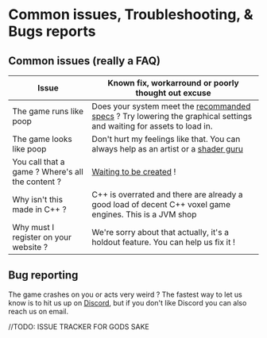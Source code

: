 # Common issues, Troubleshooting, & Bugs reports

## Common issues (really a FAQ)

| Issue | Known fix, workarround or poorly thought out excuse |
| --- | --- |
| The game runs like poop | Does your system meet the [recommanded specs](install.md) ? Try lowering the graphical settings and waiting for assets to load in. |
| The game looks like poop | Don't hurt my feelings like that. You can always help as an artist or a [shader guru](custom_shaders.md) |
| You call that a game ? Where's all the content ? | [Waiting to be created](mods_guide/intro.md) ! |
| Why isn't this made in C++ ? | C++ is overrated and there are already a good load of decent C++ voxel game engines. This is a JVM shop |
| Why must I register on your website ? | We're sorry about that actually, it's a holdout feature. You can help us fix it ! |

## Bug reporting

The game crashes on you or acts very weird ? The fastest way to let us know is to hit us up on [Discord](https://discord.gg/tsTwWSM), but if you don't like Discord you can also reach us on email.

//TODO: ISSUE TRACKER FOR GODS SAKE